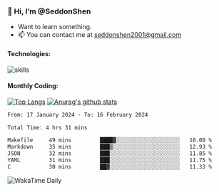 ### 👋 Hi, I’m @SeddonShen
- Want to learn something.
- 📫 You can contact me at seddonshen2001@gmail.com

#### Technologies:

![skills](https://skillicons.dev/icons?i=scala,js,html,css,bootstrap,jquery,c,cpp,cloudflare,django,docker,flask,git,github,githubactions,linux,latex,mysql,nodejs,ps,php,pr,py,raspberrypi,redis,unreal,v,vscode,vue,bash)

#### Monthly Coding:
[![Top Langs](https://github-readme-stats.vercel.app/api/top-langs?username=seddonshen&show_icons=true&locale=en&layout=compact&hide=html&langs_count=8)](https://github.com/SeddonShen/)
[![Anurag's github stats](https://github-readme-stats.vercel.app/api?username=SeddonShen&count_private=true&show_icons=true)](https://github.com/anuraghazra/github-readme-stats)
<!--START_SECTION:waka-->

```txt
From: 17 January 2024 - To: 16 February 2024

Total Time: 4 hrs 31 mins

Makefile     49 mins         ████▓░░░░░░░░░░░░░░░░░░░░   18.08 %
Markdown     35 mins         ███▒░░░░░░░░░░░░░░░░░░░░░   12.93 %
JSON         32 mins         ███░░░░░░░░░░░░░░░░░░░░░░   11.85 %
YAML         31 mins         ███░░░░░░░░░░░░░░░░░░░░░░   11.75 %
C            30 mins         ██▓░░░░░░░░░░░░░░░░░░░░░░   11.33 %
```

<!--END_SECTION:waka-->

![WakaTime Daily](https://wakatime.com/share/@seddon2001/61a7e342-5f12-4fea-bf92-1fac161e97d6.svg)
<!---
SeddonShen/SeddonShen is a ✨ special ✨ repository because its `README.md` (this file) appears on your GitHub profile.
You can click the Preview link to take a look at your changes.
--->
